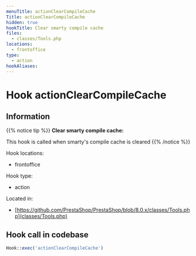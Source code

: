 ```yaml
---
menuTitle: actionClearCompileCache
Title: actionClearCompileCache
hidden: true
hookTitle: Clear smarty compile cache
files:
  - classes/Tools.php
locations:
  - frontoffice
type:
  - action
hookAliases:
---
```


# Hook actionClearCompileCache

## Information

{{% notice tip %}}
**Clear smarty compile cache:** 

This hook is called when smarty's compile cache is cleared
{{% /notice %}}

Hook locations: 
  - frontoffice

Hook type: 
  - action

Located in: 
  - [https://github.com/PrestaShop/PrestaShop/blob/8.0.x/classes/Tools.php](classes/Tools.php)

## Hook call in codebase

```php
Hook::exec('actionClearCompileCache')
```